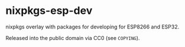 # nixpkgs-esp-dev
nixpkgs overlay with packages for developing for ESP8266 and ESP32.

Released into the public domain via CC0 (see `COPYING`).


